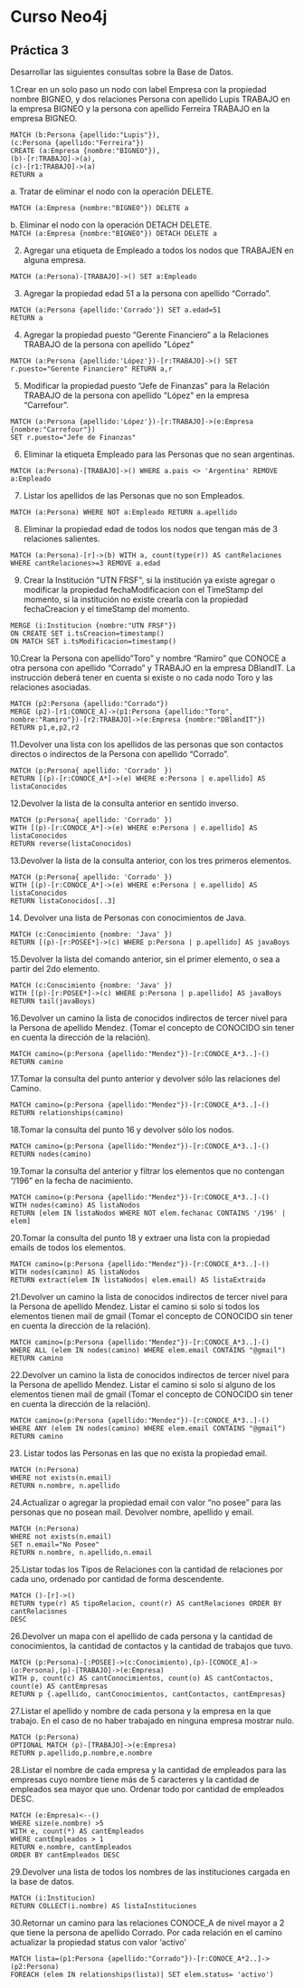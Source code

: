 # Curso Neo4j
## Práctica 3

Desarrollar las siguientes consultas sobre la Base de Datos.  

1.Crear en un solo paso un nodo con label Empresa con la propiedad nombre BIGNEO, y dos relaciones Persona con apellido Lupis TRABAJO en la empresa BIGNEO y la
persona con apellido Ferreira TRABAJO en la empresa BIGNEO.   

```
MATCH (b:Persona {apellido:"Lupis"}),
(c:Persona {apellido:"Ferreira"})
CREATE (a:Empresa {nombre:"BIGNEO"}),
(b)-[r:TRABAJO]->(a),
(c)-[r1:TRABAJO]->(a)
RETURN a
```

a. Tratar de eliminar el nodo con la operación DELETE.   

`MATCH (a:Empresa {nombre:"BIGNEO"}) DELETE a`

b. Eliminar el nodo con la operación DETACH DELETE.   
`MATCH (a:Empresa {nombre:"BIGNEO"}) DETACH DELETE a`



2. Agregar una etiqueta de Empleado a todos los nodos que TRABAJEN en alguna empresa.

`MATCH (a:Persona)-[TRABAJO]->() SET a:Empleado`


3. Agregar la propiedad edad 51 a la persona con apellido “Corrado”.

```
MATCH (a:Persona {apellido:'Corrado'}) SET a.edad=51
RETURN a
```

4. Agregar la propiedad puesto “Gerente Financiero” a la Relaciones TRABAJO de la persona con apellido "López"

```
MATCH (a:Persona {apellido:'López'})-[r:TRABAJO]->() SET
r.puesto="Gerente Financiero" RETURN a,r
````

5. Modificar la propiedad puesto “Jefe de Finanzas” para la Relación TRABAJO de la persona con apellido "López" en la empresa “Carrefour”.  

```
MATCH (a:Persona {apellido:'López'})-[r:TRABAJO]->(e:Empresa {nombre:"Carrefour"})
SET r.puesto="Jefe de Finanzas"
```

6. Eliminar la etiqueta Empleado para las Personas que no sean argentinas.  
```
MATCH (a:Persona)-[TRABAJO]->() WHERE a.pais <> 'Argentina' REMOVE a:Empleado
```

7. Listar los apellidos de las Personas que no son Empleados.  

```
MATCH (a:Persona) WHERE NOT a:Empleado RETURN a.apellido
```

8. Eliminar la propiedad edad de todos los nodos que tengan más de 3 relaciones salientes.    

```
MATCH (a:Persona)-[r]->(b) WITH a, count(type(r)) AS cantRelaciones WHERE cantRelaciones>=3 REMOVE a.edad
```

9. Crear la Institución "UTN FRSF", si la institución ya existe agregar o modificar la propiedad fechaModificacion con el TimeStamp del momento, si la institución no existe crearla con la propiedad fechaCreacion y el timeStamp del momento.

```
MERGE (i:Institucion {nombre:"UTN FRSF"})
ON CREATE SET i.tsCreacion=timestamp()
ON MATCH SET i.tsModificacion=timestamp()
```

10.Crear la Persona con apellido”Toro” y nombre “Ramiro” que CONOCE a otra persona con apellido “Corrado” y TRABAJO en la empresa DBlandIT. La instrucción deberá
tener en cuenta si existe o no cada nodo Toro y las relaciones asociadas.

```
MATCH (p2:Persona {apellido:"Corrado"})
MERGE (p2)-[r1:CONOCE_A]->(p1:Persona {apellido:"Toro", nombre:"Ramiro"})-[r2:TRABAJO]->(e:Empresa {nombre:"DBlandIT"})
RETURN p1,e,p2,r2
```

11.Devolver una lista con los apellidos de las personas que son contactos directos o indirectos de la Persona con apellido “Corrado”.

```
MATCH (p:Persona{ apellido: 'Corrado' })
RETURN [(p)-[r:CONOCE_A*]->(e) WHERE e:Persona | e.apellido] AS listaConocidos
```

12.Devolver la lista de la consulta anterior en sentido inverso.

```
MATCH (p:Persona{ apellido: 'Corrado' })
WITH [(p)-[r:CONOCE_A*]->(e) WHERE e:Persona | e.apellido] AS listaConocidos
RETURN reverse(listaConocidos)
```

13.Devolver la lista de la consulta anterior, con los tres primeros elementos.

```
MATCH (p:Persona{ apellido: 'Corrado' })
WITH [(p)-[r:CONOCE_A*]->(e) WHERE e:Persona | e.apellido] AS listaConocidos
RETURN listaConocidos[..3]
```

14. Devolver una lista de Personas con conocimientos de Java.   

```
MATCH (c:Conocimiento {nombre: 'Java' })
RETURN [(p)-[r:POSEE*]->(c) WHERE p:Persona | p.apellido] AS javaBoys
```

15.Devolver la lista del comando anterior, sin el primer elemento, o sea a partir del 2do elemento.   

```
MATCH (c:Conocimiento {nombre: 'Java' })
WITH [(p)-[r:POSEE*]->(c) WHERE p:Persona | p.apellido] AS javaBoys
RETURN tail(javaBoys)
```

16.Devolver un camino la lista de conocidos indirectos de tercer nivel para la Persona de apellido Mendez. (Tomar el concepto de CONOCIDO sin tener en cuenta la dirección
de la relación).  

`MATCH camino=(p:Persona {apellido:"Mendez"})-[r:CONOCE_A*3..]-() RETURN camino`

17.Tomar la consulta del punto anterior y devolver sólo las relaciones del Camino.   

```
MATCH camino=(p:Persona {apellido:"Mendez"})-[r:CONOCE_A*3..]-()
RETURN relationships(camino)
```

18.Tomar la consulta del punto 16 y devolver sólo los nodos.   

```
MATCH camino=(p:Persona {apellido:"Mendez"})-[r:CONOCE_A*3..]-()
RETURN nodes(camino)
````

19.Tomar la consulta del anterior y filtrar los elementos que no contengan “/196” en la fecha de nacimiento.

```
MATCH camino=(p:Persona {apellido:"Mendez"})-[r:CONOCE_A*3..]-()
WITH nodes(camino) AS listaNodos
RETURN [elem IN listaNodos WHERE NOT elem.fechanac CONTAINS '/196' | elem]
```

20.Tomar la consulta del punto 18 y extraer una lista con la propiedad emails de todos los elementos.   

```
MATCH camino=(p:Persona {apellido:"Mendez"})-[r:CONOCE_A*3..]-()
WITH nodes(camino) AS listaNodos
RETURN extract(elem IN listaNodos| elem.email) AS listaExtraida
```

21.Devolver un camino la lista de conocidos indirectos de tercer nivel para la Persona de apellido Mendez. Listar el camino si solo si todos los elementos tienen mail de gmail
(Tomar el concepto de CONOCIDO sin tener en cuenta la dirección de la relación).  

```
MATCH camino=(p:Persona {apellido:"Mendez"})-[r:CONOCE_A*3..]-()
WHERE ALL (elem IN nodes(camino) WHERE elem.email CONTAINS "@gmail")
RETURN camino
```

22.Devolver un camino la lista de conocidos indirectos de tercer nivel para la Persona de apellido Mendez. Listar el camino si solo si alguno de los elementos tienen mail de
gmail (Tomar el concepto de CONOCIDO sin tener en cuenta la dirección de la relación).  

```
MATCH camino=(p:Persona {apellido:"Mendez"})-[r:CONOCE_A*3..]-()
WHERE ANY (elem IN nodes(camino) WHERE elem.email CONTAINS "@gmail")
RETURN camino
```

23. Listar todos las Personas en las que no exista la propiedad email.  

```
MATCH (n:Persona)
WHERE not exists(n.email)
RETURN n.nombre, n.apellido
```

24.Actualizar o agregar la propiedad email con valor “no posee” para las personas que no posean mail. Devolver nombre, apellido y email.

```
MATCH (n:Persona)
WHERE not exists(n.email)
SET n.email="No Posee"
RETURN n.nombre, n.apellido,n.email
```

25.Listar todas los Tipos de Relaciones con la cantidad de relaciones por cada uno, ordenado por cantidad de forma descendente.

```
MATCH ()-[r]->()
RETURN type(r) AS tipoRelacion, count(r) AS cantRelaciones ORDER BY cantRelaciones
DESC
```

26.Devolver un mapa con el apellido de cada persona y la cantidad de conocimientos, la cantidad de contactos y la cantidad de trabajos que tuvo.  

```
MATCH (p:Persona)-[:POSEE]->(c:Conocimiento),(p)-[CONOCE_A]->(o:Persona),(p)-[TRABAJO]->(e:Empresa)
WITH p, count(c) AS cantConocimientos, count(o) AS cantContactos, count(e) AS cantEmpresas
RETURN p {.apellido, cantConocimientos, cantContactos, cantEmpresas}
```

27.Listar el apellido y nombre de cada persona y la empresa en la que trabajo. En el caso de no haber trabajado en ninguna empresa mostrar nulo.   

```
MATCH (p:Persona)
OPTIONAL MATCH (p)-[TRABAJO]->(e:Empresa)
RETURN p.apellido,p.nombre,e.nombre
```

28.Listar el nombre de cada empresa y la cantidad de empleados para las empresas cuyo nombre tiene más de 5 caracteres y la cantidad de empleados sea mayor que uno.
Ordenar todo por cantidad de empleados DESC.   

```
MATCH (e:Empresa)<--()
WHERE size(e.nombre) >5
WITH e, count(*) AS cantEmpleados
WHERE cantEmpleados > 1
RETURN e.nombre, cantEmpleados
ORDER BY cantEmpleados DESC
```

29.Devolver una lista de todos los nombres de las instituciones cargada en la base de datos.   

```
MATCH (i:Institucion)
RETURN COLLECT(i.nombre) AS listaInstituciones
```

30.Retornar un camino para las relaciones CONOCE_A de nivel mayor a 2 que tiene la persona de apellido Corrado. Por cada relación en el camino actualizar la propiedad
status con valor ‘activo’

```
MATCH lista=(p1:Persona {apellido:"Corrado"})-[r:CONOCE_A*2..]->(p2:Persona)
FOREACH (elem IN relationships(lista)| SET elem.status= 'activo')
```
